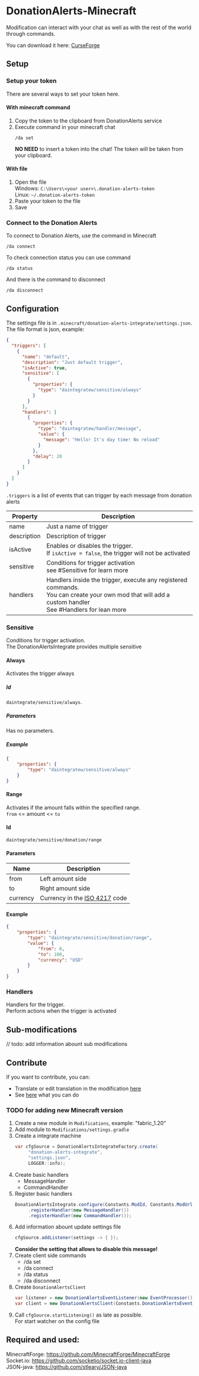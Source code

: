 # DonationAlerts-Minecraft
Modification can interact with your chat as well as with the rest of the world through commands.

You can download it here: [CurseForge](https://www.curseforge.com/minecraft/mc-mods/donation-alerts-integrate)

## Setup

### Setup your token

There are several ways to set your token here.

#### With minecraft command

1. Copy the token to the clipboard from DonationAlerts service
2. Execute command in your minecraft chat
   ```
   /da set
   ```
   **NO NEED** to insert a token into the chat! The token will be taken from your clipboard.

#### With file

1. Open the file  
   Windows: `C:\Users\<your user>\.donation-alerts-token`  
   Linux: `~/.donation-alerts-token`
2. Paste your token to the file
3. Save

### Connect to the Donation Alerts

To connect to Donation Alerts, use the command in Minecraft
```
/da connect
```

To check connection status you can use command
```
/da status
```

And there is the command to disconnect
```
/da disconnect
```

## Configuration

The settings file is in `.minecraft/donation-alerts-integrate/settings.json`.  
The file format is json, example:

```json
{
  "triggers": [
    {
      "name": "default",
      "description": "Just default trigger",
      "isActive": true,
      "sensitive": [
        {
          "properties": {
            "type": "daintegratew/sensitive/always"
          }
        }
      ],
      "handlers": [
        {
          "properties": {
            "type": "daintegratew/handler/message",
            "value": {
              "message": "Hello! It's day time! No reload"
            }
          },
          "delay": 20
        }
      ]
    }
  ]
}
```

`.triggers` is a list of events that can trigger by each message from donation alerts

| Property    | Description            |
| ----------- | ---------------------- |
| name        | Just a name of trigger |
| description | Description of trigger |
| isActive    | Enables or disables the trigger.<br/> If `isActive = false`, the trigger will not be activated |
| sensitive   | Conditions for trigger activation<br/>see #Sensitive for learn more |
| handlers    | Handlers inside the trigger, execute any registered commands.<br/>You can create your own mod that will add a custom handler<br/>See #Handlers for lean more |

### Sensitive

Conditions for trigger activation.  
The DonationAlertsIntegrate provides multiple sensitive

#### Always

Activates the trigger always

##### Id
`daintegrate/sensitive/always`.  

##### Parameters
Has no parameters.  

##### Example
```json
{
    "properties": {
        "type": "daintegratew/sensitive/always"
    }
}
```

#### Range

Activates if the amount falls within the specified range.  
`from` <= amount <= `to`

#### Id
`daintegrate/sensitive/donation/range`

#### Parameters

| Name | Description |
| ---- | ----------- |
| from | Left amount side |
| to   | Right amount side |
| currency | Currency in the [ISO 4217](https://en.wikipedia.org/wiki/ISO_4217) code |

#### Example

```json
{
    "properties": {
        "type": "daintegrate/sensitive/donation/range",
        "value": {
            "from": 0,
            "to": 100,
            "currency": "USD"
        }
    }
}
```

### Handlers

Handlers for the trigger.  
Perform actions when the trigger is activated

## Sub-modifications

// todo: add information abount sub modifications

## Contribute
If you want to contribute, you can:
- Translate or edit translation in the modification [here](src/main/resources/assets/daintegratew/lang) 
- See [here](https://github.com/Folleach/DonationAlerts-Minecraft/projects/1) what you can do

### TODO for adding new Minecraft version

1. Create a new module in `Modifications`, example: "fabric_1.20"
2. Add module to `Modifications/settings.gradle`
3. Create a integrate machine
   ```java
   var cfgSource = DonationAlertsIntegrateFactory.create(
        "donation-alerts-integrate",
        "settings.json",
        LOGGER::info);   
   ```
4. Create basic handlers
   - MessageHandler
   - CommandHandler
5. Register basic handlers
   ```java
   DonationAlertsIntegrate.configure(Constants.ModId, Constants.ModUrl)
        .registerHandler(new MessageHandler())
        .registerHandler(new CommandHandler());
   ```
6. Add information abount update settings file
   ```java
   cfgSource.addListener(settings -> { });
   ```
   **Consider the setting that allows to disable this message!**
7. Create client side commands
   - /da set
   - /da connect
   - /da status
   - /da disconnect
8. Create `DonationAlertsClient`
   ```java
   var listener = new DonationAlertsEventListener(new EventProcessor(), DonationAlertsIntegrate.getEventListeners());
   var client = new DonationAlertsClient(Constants.DonationAlertsEventServer, listener);
   ```
9. Call `cfgSource.startListening()` as late as possible.  
   For start watcher on the config file

## Required and used:
MinecraftForge: https://github.com/MinecraftForge/MinecraftForge  
Socket.io: https://github.com/socketio/socket.io-client-java  
JSON-java: https://github.com/stleary/JSON-java  
